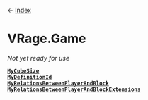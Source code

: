 ← [Index](ApiIndex)
# VRage.Game
_Not yet ready for use_

**[`MyCubeSize`](VRage.Game.MyCubeSize)**  
**[`MyDefinitionId`](VRage.Game.MyDefinitionId)**  
**[`MyRelationsBetweenPlayerAndBlock`](VRage.Game.MyRelationsBetweenPlayerAndBlock)**  
**[`MyRelationsBetweenPlayerAndBlockExtensions`](VRage.Game.MyRelationsBetweenPlayerAndBlockExtensions)**  
